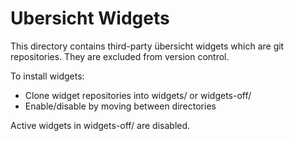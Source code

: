 # Ubersicht Widgets

This directory contains third-party übersicht widgets which are git repositories.
They are excluded from version control.

To install widgets:
- Clone widget repositories into widgets/ or widgets-off/
- Enable/disable by moving between directories

Active widgets in widgets-off/ are disabled.
